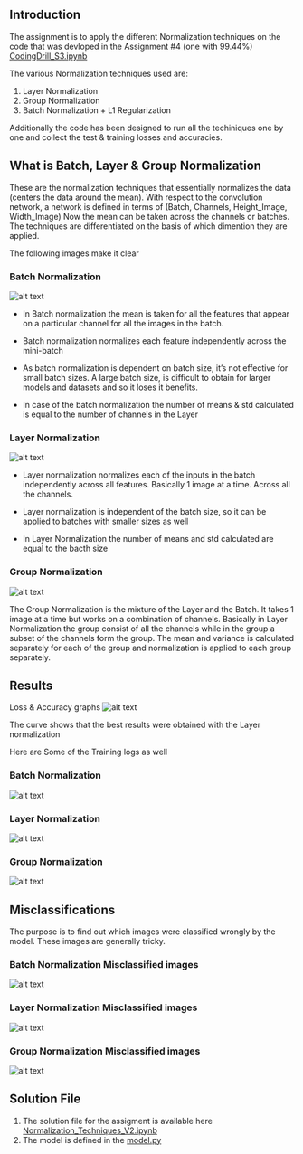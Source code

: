 ## Introduction
The assignment is to apply the different Normalization techniques on the code that was devloped in the Assignment #4 (one with 99.44%) 
[CodingDrill_S3.ipynb](https://github.com/TSAI-EVA8/CodingDrill/blob/master/code/CodingDrill_S3.ipynb)

The various Normalization techniques used are:
1. Layer Normalization
2. Group Normalization
3. Batch Normalization + L1 Regularization



Additionally the code has been designed to run all the techiniques one by one and collect the test & training losses and accuracies.



## What is Batch, Layer & Group Normalization

These are the normalization techniques that essentially normalizes the data (centers the data around the mean). With respect to the convolution network, a network is defined in terms of (Batch, Channels, Height_Image, Width_Image)
Now the mean can be taken across the channels or batches. The techniques are differentiated on the basis of which dimention they are applied. 

The following images make it clear

### Batch Normalization
![alt text](img/BatchNorm.png "Title")
* In Batch normalization the mean is taken for all the features that appear on a particular channel for all the images in the batch.

* Batch normalization normalizes each feature independently across the mini-batch

* As batch normalization is dependent on batch size, it’s not effective for small batch sizes. A large batch size,  is difficult to obtain for larger models and datasets and so it loses it benefits.

* In case of the batch normalization the number of means & std calculated is equal to the number of channels in the Layer

### Layer Normalization
![alt text](img/LayerNorm.png "Title")

* Layer normalization normalizes each of the inputs in the batch independently across all features. Basically 1 image at a time. Across all the channels. 

* Layer normalization is independent of the batch size, so it can be applied to batches with smaller sizes as well

* In Layer Normalization the number of means and std calculated are equal to the bacth size


### Group Normalization
![alt text](img/GroupNorm.png "Title")

The Group Normalization is the mixture of the Layer and the Batch. It takes 1 image at a time but works on a combination of channels. Basically in Layer Normalization the group consist of all the channels while in the group a subset of the channels form the group. 
The mean and variance is calculated separately for each of the group and normalization is applied to each group separately.



## Results

Loss & Accuracy graphs
![alt text](img/loss_accuracy.png "Title")


The curve shows that the best results were obtained with the Layer normalization

Here are Some of the Training logs as well

### Batch Normalization
![alt text](img/Logs_Batch.png "Title")


### Layer Normalization
![alt text](img/Logs_Layer.png "Title")


### Group Normalization
![alt text](img/Logs_Group.png "Title")


## Misclassifications

The purpose is to find out which images were classified wrongly by the model. 
These images are generally tricky.

### Batch Normalization Misclassified images
![alt text](img/misclassified_BatchNorm.png "Title")

### Layer Normalization Misclassified images
![alt text](img/misclassified_LayerNorm.png "Title")


### Group Normalization Misclassified images
![alt text](img/misclassified_GroupNorm.png "Title")



## Solution File
1. The solution file for the assigment is available here  [Normalization_Techniques_V2.ipynb](https://github.com/TSAI-EVA8/normalization/blob/master/Normalization_Techniques_V2.ipynb)
2. The model is defined in the [model.py](https://github.com/TSAI-EVA8/normalization/blob/master/model.py)


